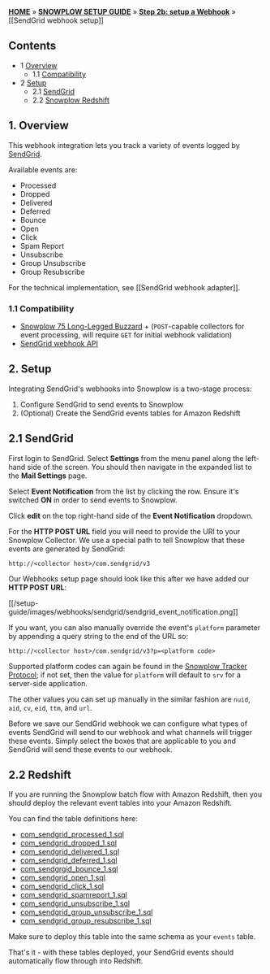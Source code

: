 <a name="top" />

[**HOME**](Home) » [**SNOWPLOW SETUP GUIDE**](Setting-up-Snowplow) » [**Step 2b: setup a Webhook**](Setting-up-a-webhook) » [[SendGrid webhook setup]]

## Contents

- 1 [Overview](#overview)
  - 1.1 [Compatibility](#compat)
- 2 [Setup](#setup)
  - 2.1 [SendGrid](#setup-sendgrid)
  - 2.2 [Snowplow Redshift](#setup-redshift)

<a name="overview" />

## 1. Overview

This webhook integration lets you track a variety of events logged by [SendGrid][sendgrid-website].

Available events are:

- Processed
- Dropped
- Delivered
- Deferred
- Bounce
- Open
- Click
- Spam Report
- Unsubscribe
- Group Unsubscribe
- Group Resubscribe

For the technical implementation, see [[SendGrid webhook adapter]].

<a name="compat" />

### 1.1 Compatibility

* [Snowplow 75 Long-Legged Buzzard][snowplow-release] + (`POST`-capable collectors for event processing, will require `GET` for initial webhook validation)
* [SendGrid webhook API][sendgrid-webhooks]

<a name="setup" />

## 2. Setup

Integrating SendGrid's webhooks into Snowplow is a two-stage process:

1. Configure SendGrid to send events to Snowplow
2. (Optional) Create the SendGrid events tables for Amazon Redshift

<a name="setup-sendgrid" />

## 2.1 SendGrid

First login to SendGrid. Select **Settings** from the menu panel along the left-hand side of the screen. You should then navigate in the expanded list to the
**Mail Settings** page.

Select **Event Notification** from the list by clicking the row. Ensure it's switched **ON** in order to send events to Snowplow.

Click **edit** on the top right-hand side of the **Event Notification** dropdown.

For the **HTTP POST URL** field you will need to provide the URI to your Snowplow Collector.  We use a special path to tell Snowplow that these events are generated by SendGrid:

```
http://<collector host>/com.sendgrid/v3
```

Our Webhooks setup page should look like this after we have added our **HTTP POST URL**:

[[/setup-guide/images/webhooks/sendgrid/sendgrid_event_notification.png]]

If you want, you can also manually override the event's `platform` parameter by appending a query string to the end of the URL so:

```
http://<collector host>/com.sendgrid/v3?p=<platform code>
```

Supported platform codes can again be found in the [Snowplow Tracker Protocol][tracker-protocol]; if not set, then the value for `platform` will default to `srv` for a server-side application.

The other values you can set up manually in the similar fashion are `nuid`, `aid`, `cv`, `eid`, `ttm`, and `url`.

Before we save our SendGrid webhook we can configure what types of events SendGrid will send to our webhook and what channels will trigger these events.  Simply select the boxes that are applicable to you and SendGrid will send these events to our webhook.

<a name="setup-redshift" />

## 2.2 Redshift

If you are running the Snowplow batch flow with Amazon Redshift, then you should deploy the relevant event tables into your Amazon Redshift.

You can find the table definitions here:

* [com_sendgrid_processed_1.sql][processed-sql]
* [com_sendgrid_dropped_1.sql][dropped-sql]
* [com_sendgrid_delivered_1.sql][delivered-sql]
* [com_sendgrid_deferred_1.sql][deferred-sql]
* [com_sendgrgid_bounce_1.sql][bounce-sql]
* [com_sendgrid_open_1.sql][open-sql]
* [com_sendgrid_click_1.sql][click-sql]
* [com_sendgrid_spamreport_1.sql][spam_report-sql]
* [com_sendgrid_unsubscribe_1.sql][unsubscribe-sql]
* [com_sendgrid_group_unsubscribe_1.sql][group_unsubscribe-sql]
* [com_sendgrid_group_resubscribe_1.sql][group_resubscribe-sql]

Make sure to deploy this table into the same schema as your `events` table.

That's it - with these tables deployed, your SendGrid events should automatically flow through into Redshift.

[sendgrid-website]: http://sendgrid.com/
[sendgrid-webhooks]: https://sendgrid.com/docs/API_Reference/Webhooks/index.html
[tracker-protocol]: https://github.com/snowplow/snowplow/wiki/snowplow-tracker-protocol#1-common-parameters-platform-and-event-independent


[sendgrid-adapter]: https://github.com/snowplow/snowplow/blob/master/3-enrich/scala-common-enrich/src/main/scala/com.snowplowanalytics.snowplow.enrich/common/adapters/registry/SendgridAdapter.scala
[snowplow-release]: https://github.com/snowplow/snowplow/releases/tag/r75-long-legged-buzzard

[processed-sql]: https://github.com/snowplow/iglu-central/blob/master/sql/com.sendgrid/processed_1.sql
[dropped-sql]: https://github.com/snowplow/iglu-central/blob/master/sql/com.sendgrid/dropped_1.sql
[delivered-sql]: https://github.com/snowplow/iglu-central/blob/master/sql/com.sendgrid/delivered_1.sql
[deferred-sql]: https://github.com/snowplow/iglu-central/blob/master/sql/com.sendgrid/deferred_1.sql
[bounce-sql]: https://github.com/snowplow/iglu-central/blob/master/sql/com.sendgrid/bounce_1.sql
[open-sql]: https://github.com/snowplow/iglu-central/blob/master/sql/com.sendgrid/open_1.sql
[click-sql]: https://github.com/snowplow/iglu-central/blob/master/sql/com.sendgrid/click_1.sql
[spam_report-sql]: https://github.com/snowplow/iglu-central/blob/master/sql/com.sendgrid/spamreport_1.sql
[unsubscribe-sql]: https://github.com/snowplow/iglu-central/blob/master/sql/com.sendgrid/unsubscribe_1.sql
[group_unsubscribe-sql]: https://github.com/snowplow/iglu-central/blob/master/sql/com.sendgrid/group_unsubscribe_1.sql
[group_resubscribe-sql]: https://github.com/snowplow/iglu-central/blob/master/sql/com.sendgrid/group_resubscribe_1.sql
